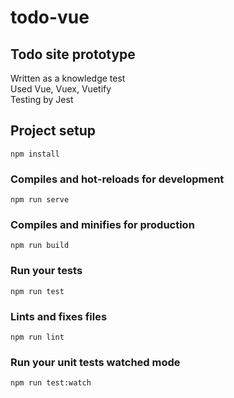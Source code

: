 # todo-vue

## Todo site prototype
Written as a knowledge test  
Used Vue, Vuex, Vuetify  
Testing by Jest

## Project setup
```
npm install
```

### Compiles and hot-reloads for development
```
npm run serve
```

### Compiles and minifies for production
```
npm run build
```

### Run your tests
```
npm run test
```

### Lints and fixes files
```
npm run lint
```

### Run your unit tests watched mode
```
npm run test:watch
```
